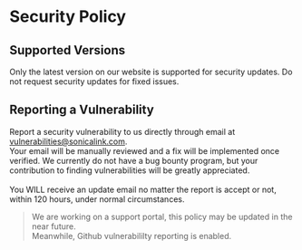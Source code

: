 # Security Policy

## Supported Versions

Only the latest version on our website is supported for security updates. Do not request security updates for fixed issues.

## Reporting a Vulnerability

Report a security vulnerability to us directly through email at vulnerabilities@sonicalink.com.<br>
Your email will be manually reviewed and a fix will be implemented once verified.
We currently do not have a bug bounty program, but your contribution to finding vulnerabilities will be greatly appreciated.
<br><br>You WILL receive an update email no matter the report is accept or not, within 120 hours, under normal circumstances.

> We are working on a support portal, this policy may be updated in the near future.
> <br>Meanwhile, Github vulnerabililty reporting is enabled.
